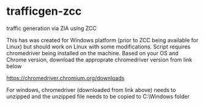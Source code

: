 # trafficgen-zcc
traffic generation via ZIA using ZCC

This has was created for Windows platform (prior to ZCC being available for Linux) but should work on Linux with some modifications.
Script requires chromedriver being installed on the machine. Based on your OS and Chrome version, download the approprate chromedriver version from link below

https://chromedriver.chromium.org/downloads

For windows, chromedriver (downloaded from link above) needs to unzipped and the unzipped file needs to be copied to C:\Windows folder
